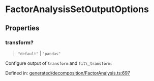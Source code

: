 # FactorAnalysisSetOutputOptions

## Properties

### transform?

> `"default"` \| `"pandas"`

Configure output of `transform` and `fit\_transform`.

Defined in:  [generated/decomposition/FactorAnalysis.ts:697](https://github.com/transitive-bullshit/scikit-learn-ts/blob/92ab806/packages/sklearn/src/generated/decomposition/FactorAnalysis.ts#L697)
